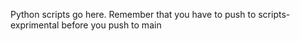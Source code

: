 Python scripts go here. Remember that you have to push to scripts-exprimental before you push to main 
